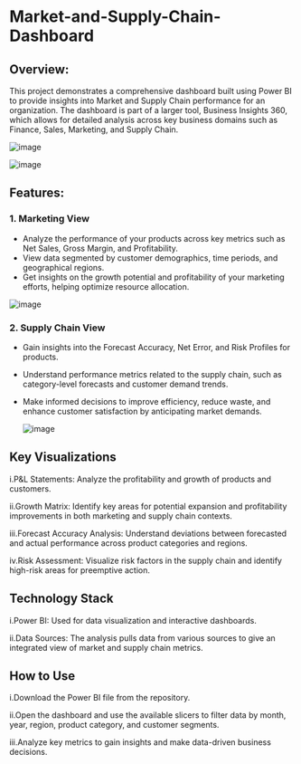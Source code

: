 # Market-and-Supply-Chain-Dashboard

## Overview:

This project demonstrates a comprehensive dashboard built using Power BI to provide insights into Market and Supply Chain performance for an organization. The dashboard is part of a larger tool, Business Insights 360, which allows for detailed analysis across key business domains such as Finance, Sales, Marketing, and Supply Chain.

![image](https://github.com/user-attachments/assets/6bbaffcd-a187-4840-8935-78742bfc3745)

![image](https://github.com/user-attachments/assets/f8426825-d254-4795-940d-e9f3e0539431)


## Features:

### 1. Marketing View

 - Analyze the performance of your products across key metrics such as Net Sales, Gross Margin, and Profitability.
 - View data segmented by customer demographics, time periods, and geographical regions.
 - Get insights on the growth potential and profitability of your marketing efforts, helping optimize resource allocation.

![image](https://github.com/user-attachments/assets/349b69d8-bc54-425a-b174-57189aa47fe4)

### 2. Supply Chain View
 - Gain insights into the Forecast Accuracy, Net Error, and Risk Profiles for products.
 - Understand performance metrics related to the supply chain, such as category-level forecasts and customer demand trends.
 - Make informed decisions to improve efficiency, reduce waste, and enhance customer satisfaction by anticipating market demands.
   
   ![image](https://github.com/user-attachments/assets/b4b81c73-811d-4bec-bd2f-af7151fbc02a)

## Key Visualizations

i.P&L Statements: Analyze the profitability and growth of products and customers.

ii.Growth Matrix: Identify key areas for potential expansion and profitability improvements in both marketing and supply chain contexts.

iii.Forecast Accuracy Analysis: Understand deviations between forecasted and actual performance across product categories and regions.

iv.Risk Assessment: Visualize risk factors in the supply chain and identify high-risk areas for preemptive action.

## Technology Stack

i.Power BI: Used for data visualization and interactive dashboards.

ii.Data Sources: The analysis pulls data from various sources to give an integrated view of market and supply chain metrics.

## How to Use

i.Download the Power BI file from the repository.

ii.Open the dashboard and use the available slicers to filter data by month, year, region, product category, and customer segments.

iii.Analyze key metrics to gain insights and make data-driven business decisions.
